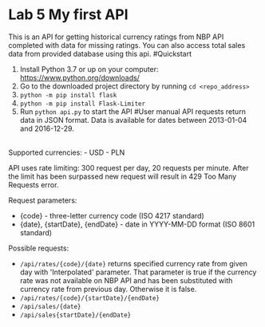 # Lab 5 My first API
This is an API for getting historical currency ratings from 
NBP API completed with data for missing ratings. You can also 
access total sales data from provided database using this api.
#Quickstart
1. Install Python 3.7 or up on your computer: https://www.python.org/downloads/
2. Go to the downloaded project directory by running `cd <repo_address>`
3. `python -m pip install flask`
4. `python -m pip install Flask-Limiter`
5. Run `python api.py` to start the API
#User manual
API requests return data in JSON format. Data is available for dates between 
2013-01-04 and 2016-12-29.
<br/>
Supported currencies:
- USD
- PLN 

API uses rate limiting: 300 request per day, 20 requests per minute. After 
the limit has been surpassed new request will result in 429 Too Many Requests
error.

Request parameters:
- {code} - three-letter currency code (ISO 4217 standard)
- {date}, {startDate}, {endDate} - date in YYYY-MM-DD format (ISO 8601 standard)

Possible requests:
- `/api/rates/{code}/{date}` returns specified currency rate from given day 
with 'Interpolated' parameter. That parameter is true if the currency rate 
was not available on NBP API and has been substituted with currency rate 
from previous day. Otherwise it is false.
- `/api/rates/{code}/{startDate}/{endDate}` 
- `/api/sales/{date}`
- `/api/sales{startDate}/{endDate}`
